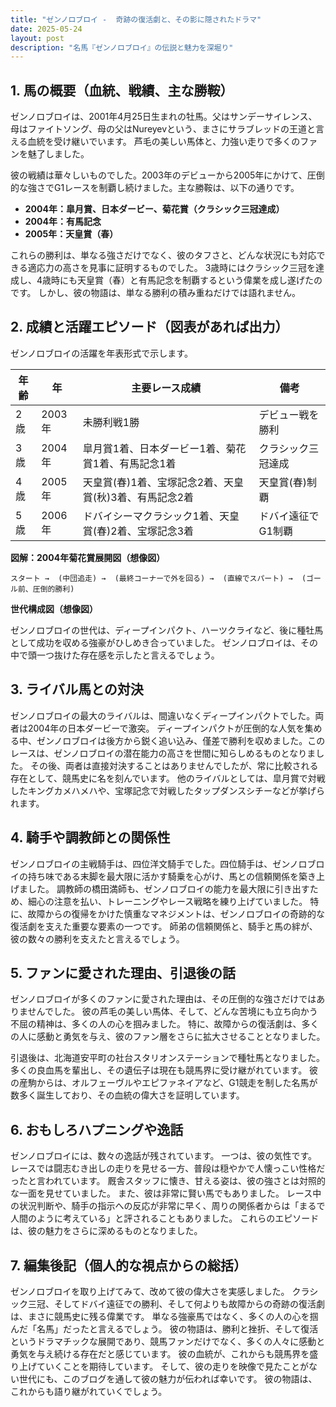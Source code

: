```yaml
---
title: "ゼンノロブロイ -  奇跡の復活劇と、その影に隠されたドラマ"
date: 2025-05-24
layout: post
description: "名馬『ゼンノロブロイ』の伝説と魅力を深堀り"
---
```


## 1. 馬の概要（血統、戦績、主な勝鞍）

ゼンノロブロイは、2001年4月25日生まれの牡馬。父はサンデーサイレンス、母はファイトソング、母の父はNureyevという、まさにサラブレッドの王道と言える血統を受け継いでいます。  芦毛の美しい馬体と、力強い走りで多くのファンを魅了しました。

彼の戦績は華々しいものでした。2003年のデビューから2005年にかけて、圧倒的な強さでG1レースを制覇し続けました。主な勝鞍は、以下の通りです。

* **2004年：皐月賞、日本ダービー、菊花賞（クラシック三冠達成）**
* **2004年：有馬記念**
* **2005年：天皇賞（春）**

これらの勝利は、単なる強さだけでなく、彼のタフさと、どんな状況にも対応できる適応力の高さを見事に証明するものでした。  3歳時にはクラシック三冠を達成し、4歳時にも天皇賞（春）と有馬記念を制覇するという偉業を成し遂げたのです。  しかし、彼の物語は、単なる勝利の積み重ねだけでは語れません。

## 2. 成績と活躍エピソード（図表があれば出力）

ゼンノロブロイの活躍を年表形式で示します。

| 年齢 | 年 | 主要レース成績 | 備考 |
|---|---|---|---|
| 2歳 | 2003年 | 未勝利戦1勝 | デビュー戦を勝利 |
| 3歳 | 2004年 | 皐月賞1着、日本ダービー1着、菊花賞1着、有馬記念1着 | クラシック三冠達成 |
| 4歳 | 2005年 | 天皇賞(春)1着、宝塚記念2着、天皇賞(秋)3着、有馬記念2着 | 天皇賞(春)制覇 |
| 5歳 | 2006年 | ドバイシーマクラシック1着、天皇賞(春)2着、宝塚記念3着 | ドバイ遠征でG1制覇 |


**図解：2004年菊花賞展開図（想像図）**

```
スタート →  (中団追走) →  (最終コーナーで外を回る) →  (直線でスパート) →  (ゴール前、圧倒的勝利)
```

**世代構成図（想像図）**

ゼンノロブロイの世代は、ディープインパクト、ハーツクライなど、後に種牡馬として成功を収める強豪がひしめき合っていました。  ゼンノロブロイは、その中で頭一つ抜けた存在感を示したと言えるでしょう。


## 3. ライバル馬との対決

ゼンノロブロイの最大のライバルは、間違いなくディープインパクトでした。両者は2004年の日本ダービーで激突。  ディープインパクトが圧倒的な人気を集める中、ゼンノロブロイは後方から鋭く追い込み、僅差で勝利を収めました。このレースは、ゼンノロブロイの潜在能力の高さを世間に知らしめるものとなりました。  その後、両者は直接対決することはありませんでしたが、常に比較される存在として、競馬史に名を刻んでいます。  他のライバルとしては、皐月賞で対戦したキングカメハメハや、宝塚記念で対戦したタップダンスシチーなどが挙げられます。


## 4. 騎手や調教師との関係性

ゼンノロブロイの主戦騎手は、四位洋文騎手でした。四位騎手は、ゼンノロブロイの持ち味である末脚を最大限に活かす騎乗を心がけ、馬との信頼関係を築き上げました。  調教師の橋田満師も、ゼンノロブロイの能力を最大限に引き出すため、細心の注意を払い、トレーニングやレース戦略を練り上げていました。  特に、故障からの復帰をかけた慎重なマネジメントは、ゼンノロブロイの奇跡的な復活劇を支えた重要な要素の一つです。  師弟の信頼関係と、騎手と馬の絆が、彼の数々の勝利を支えたと言えるでしょう。


## 5. ファンに愛された理由、引退後の話

ゼンノロブロイが多くのファンに愛された理由は、その圧倒的な強さだけではありませんでした。  彼の芦毛の美しい馬体、そして、どんな苦境にも立ち向かう不屈の精神は、多くの人の心を掴みました。  特に、故障からの復活劇は、多くの人に感動と勇気を与え、彼のファン層をさらに拡大させることとなりました。

引退後は、北海道安平町の社台スタリオンステーションで種牡馬となりました。  多くの良血馬を輩出し、その遺伝子は現在も競馬界に受け継がれています。  彼の産駒からは、オルフェーヴルやエピファネイアなど、G1競走を制した名馬が数多く誕生しており、その血統の偉大さを証明しています。


## 6. おもしろハプニングや逸話

ゼンノロブロイには、数々の逸話が残されています。  一つは、彼の気性です。  レースでは闘志むき出しの走りを見せる一方、普段は穏やかで人懐っこい性格だったと言われています。  厩舎スタッフに懐き、甘える姿は、彼の強さとは対照的な一面を見せていました。  また、彼は非常に賢い馬でもありました。  レース中の状況判断や、騎手の指示への反応が非常に早く、周りの関係者からは「まるで人間のように考えている」と評されることもありました。  これらのエピソードは、彼の魅力をさらに深めるものとなりました。


## 7. 編集後記（個人的な視点からの総括）

ゼンノロブロイを取り上げてみて、改めて彼の偉大さを実感しました。  クラシック三冠、そしてドバイ遠征での勝利、そして何よりも故障からの奇跡の復活劇は、まさに競馬史に残る偉業です。  単なる強豪馬ではなく、多くの人の心を掴んだ「名馬」だったと言えるでしょう。  彼の物語は、勝利と挫折、そして復活というドラマチックな展開であり、競馬ファンだけでなく、多くの人々に感動と勇気を与え続ける存在だと感じています。  彼の血統が、これからも競馬界を盛り上げていくことを期待しています。  そして、彼の走りを映像で見たことがない世代にも、このブログを通して彼の魅力が伝われば幸いです。  彼の物語は、これからも語り継がれていくでしょう。
